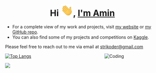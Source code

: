 <h1 align="center">Hi <img src="https://raw.githubusercontent.com/pik1989/pik1989/main/Images/Hi.gif" width="40px" />, <a href="https://strikoder.github.io/" target="_blank" rel="noreferrer">I'm Amin</a></h1>

* For a complete view of my work and projects, visit [my website](https://strikoder.github.io/#projects) or [my GitHub repo](https://github.com/Strikoder/DS-ML-DL/tree/main/Projects/Machine%20&%20Deep%20learning%20projects).
* You can also find some of my projects and competitions on [Kaggle](https://www.kaggle.com/strikoder).

Please feel free to reach out to me via email at strikoder@gmail.com

<img align="right" alt="Coding" width="180" src="https://i.pinimg.com/originals/06/60/ef/0660efe82fa3da42ed56eef013171835.gif">

[![Top Langs](https://github-readme-stats.vercel.app/api/top-langs/?username=strikoder&layout=compact)](https://github.com/strikoder/github-readme-stats)


![](https://komarev.com/ghpvc/?username=strikoder&color=blueviolet)
